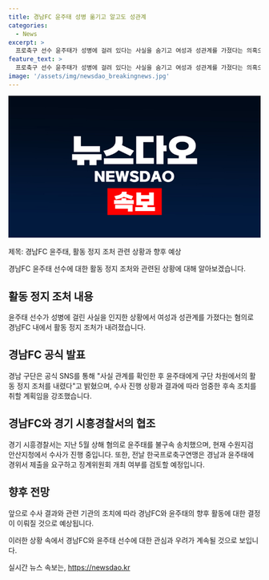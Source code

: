 ```yaml
---
title: 경남FC 윤주태 성병 옮기고 알고도 성관계
categories:
  - News
excerpt: >
  프로축구 선수 윤주태가 성병에 걸려 있다는 사실을 숨기고 여성과 성관계를 가졌다는 의혹으로 활동 정지 조치를 받았습니다. 경남FC는 윤주태에 대한 조처를 내리고, 수사 결과에 따라 엄중히 처리할 것이라 밝혔습니다. 경남FC 외부 수사 요청에 따라 징계위원회 개최 여부를 검토 중입니다. 윤주태는 성병 감염 사실을 숨기고 여성과 성관계를 가졌다는 혐의를 받고 수사가 진행 중에 있습니다. #경남FC #윤주태 #성병 #축구
feature_text: >
  프로축구 선수 윤주태가 성병에 걸려 있다는 사실을 숨기고 여성과 성관계를 가졌다는 의혹으로 활동 정지 조치를 받았습니다. 경남FC는 윤주태에 대한 조처를 내리고, 수사 결과에 따라 엄중히 처리할 것이라 밝혔습니다. 경남FC 외부 수사 요청에 따라 징계위원회 개최 여부를 검토 중입니다. 윤주태는 성병 감염 사실을 숨기고 여성과 성관계를 가졌다는 혐의를 받고 수사가 진행 중에 있습니다. #경남FC #윤주태 #성병 #축구
image: '/assets/img/newsdao_breakingnews.jpg'
---
```


<p><img src="/assets/img/newsdao_breakingnews.jpg" alt="cryptoinkorea 속보" /></p>

<p>제목: 경남FC 윤주태, 활동 정지 조처 관련 상황과 향후 예상</p>

<p>경남FC 윤주태 선수에 대한 활동 정지 조처와 관련된 상황에 대해 알아보겠습니다.</p>

<h2 data-ke-size="size26">활동 정지 조처 내용</h2>

<p>윤주태 선수가 성병에 걸린 사실을 인지한 상황에서 여성과 성관계를 가졌다는 혐의로 경남FC 내에서 활동 정지 조처가 내려졌습니다.</p>

<h2 data-ke-size="size26">경남FC 공식 발표</h2>

<p>경남 구단은 공식 SNS를 통해 "사실 관계를 확인한 후 윤주태에게 구단 차원에서의 활동 정지 조처를 내렸다"고 밝혔으며, 수사 진행 상황과 결과에 따라 엄중한 후속 조치를 취할 계획임을 강조했습니다.</p>

<h2 data-ke-size="size26">경남FC와 경기 시흥경찰서의 협조</h2>

<p>경기 시흥경찰서는 지난 5월 상해 혐의로 윤주태를 불구속 송치했으며, 현재 수원지검 안산지청에서 수사가 진행 중입니다. 또한, 전날 한국프로축구연맹은 경남과 윤주태에 경위서 제출을 요구하고 징계위원회 개최 여부를 검토할 예정입니다.</p>

<h2 data-ke-size="size26">향후 전망</h2>

<p>앞으로 수사 결과와 관련 기관의 조치에 따라 경남FC와 윤주태의 향후 활동에 대한 결정이 이뤄질 것으로 예상됩니다.</p>

<p>이러한 상황 속에서 경남FC와 윤주태 선수에 대한 관심과 우려가 계속될 것으로 보입니다.</p>
실시간 뉴스 속보는, <a href="https://newsdao.kr" rel="dofollow">https://newsdao.kr</a>


